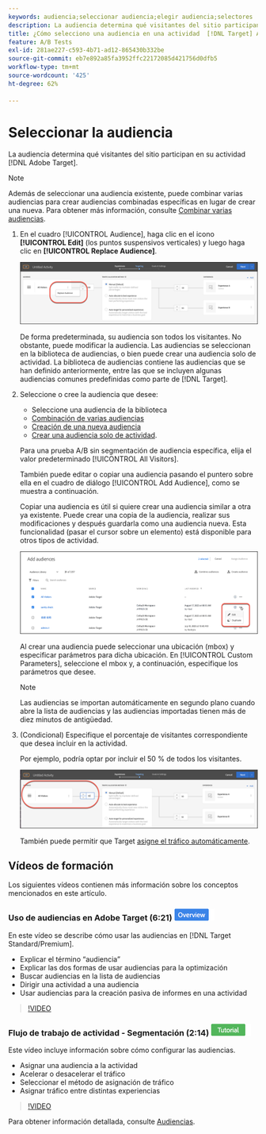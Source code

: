```yaml
---
keywords: audiencia;seleccionar audiencia;elegir audiencia;selectores
description: La audiencia determina qué visitantes del sitio participan en su actividad de Adobe [!DNL Target] s.
title: ¿Cómo selecciono una audiencia en una actividad  [!DNL Target] A/B?
feature: A/B Tests
exl-id: 281ae227-c593-4b71-ad12-865430b332be
source-git-commit: eb7e892a85fa3952ffc22172085d421756d0dfb5
workflow-type: tm+mt
source-wordcount: '425'
ht-degree: 62%

---
```


# Seleccionar la audiencia

La audiencia determina qué visitantes del sitio participan en su actividad [!DNL Adobe Target].

>[!NOTE]
>
>Además de seleccionar una audiencia existente, puede combinar varias audiencias para crear audiencias combinadas específicas en lugar de crear una nueva. Para obtener más información, consulte [Combinar varias audiencias](/help/main/c-target/combining-multiple-audiences.md#concept_A7386F1EA4394BD2AB72399C225981E5).

1. En el cuadro [!UICONTROL Audience], haga clic en el icono **[!UICONTROL Edit]** (los puntos suspensivos verticales) y luego haga clic en **[!UICONTROL Replace Audience]**.

   ![Opción Reemplazar audiencia](/help/main/c-activities/t-test-ab/t-test-create-ab/assets/replace-audience.png)

   De forma predeterminada, su audiencia son todos los visitantes. No obstante, puede modificar la audiencia. Las audiencias se seleccionan en la biblioteca de audiencias, o bien puede crear una audiencia solo de actividad. La biblioteca de audiencias contiene las audiencias que se han definido anteriormente, entre las que se incluyen algunas audiencias comunes predefinidas como parte de [!DNL Target].

1. Seleccione o cree la audiencia que desee:

   * Seleccione una audiencia de la biblioteca
   * [Combinación de varias audiencias](/help/main/c-target/combining-multiple-audiences.md#concept_A7386F1EA4394BD2AB72399C225981E5)
   * [Creación de una nueva audiencia](/help/main/c-target/c-audiences/create-audience.md#task_1D507519D3AD4390B507F188BD294DC1)
   * [Crear una audiencia solo de actividad](/help/main/c-target/creating-activity-only-audience.md#concept_A6BADCF530ED4AE1852E677FEBE68483).

   Para una prueba A/B sin segmentación de audiencia específica, elija el valor predeterminado [!UICONTROL All Visitors].

   También puede editar o copiar una audiencia pasando el puntero sobre ella en el cuadro de diálogo [!UICONTROL Add Audience], como se muestra a continuación.

   Copiar una audiencia es útil si quiere crear una audiencia similar a otra ya existente. Puede crear una copia de la audiencia, realizar sus modificaciones y después guardarla como una audiencia nueva. Esta funcionalidad (pasar el cursor sobre un elemento) está disponible para otros tipos de actividad.

   ![Pase de audiencia](/help/main/c-activities/t-test-ab/t-test-create-ab/assets/audience_picker_hover-new.png)

   Al crear una audiencia puede seleccionar una ubicación (mbox) y especificar parámetros para dicha ubicación. En [!UICONTROL Custom Parameters], seleccione el mbox y, a continuación, especifique los parámetros que desee.

   >[!NOTE]
   >
   >Las audiencias se importan automáticamente en segundo plano cuando abre la lista de audiencias y las audiencias importadas tienen más de diez minutos de antigüedad.

1. (Condicional) Especifique el porcentaje de visitantes correspondiente que desea incluir en la actividad.

   Por ejemplo, podría optar por incluir el 50 % de todos los visitantes.

   ![Porcentaje de audiencia](/help/main/c-activities/t-test-ab/t-test-create-ab/assets/audperc-new.png)

   También puede permitir que Target [asigne el tráfico automáticamente](/help/main/c-activities/automated-traffic-allocation/automated-traffic-allocation.md#concept_A1407678796B4C569E94CBA8A9F7F5D4).

## Vídeos de formación

Los siguientes vídeos contienen más información sobre los conceptos mencionados en este artículo.

### Uso de audiencias en Adobe Target (6:21) ![distintivo de información general](/help/main/assets/overview.png)

En este vídeo se describe cómo usar las audiencias en [!DNL Target Standard/Premium].

* Explicar el término “audiencia”
* Explicar las dos formas de usar audiencias para la optimización
* Buscar audiencias en la lista de audiencias
* Dirigir una actividad a una audiencia
* Usar audiencias para la creación pasiva de informes en una actividad

>[!VIDEO](https://video.tv.adobe.com/v/30132?captions=spa)

### Flujo de trabajo de actividad - Segmentación (2:14) ![Distintivo de tutorial](/help/main/assets/tutorial.png)

Este vídeo incluye información sobre cómo configurar las audiencias.

* Asignar una audiencia a la actividad
* Acelerar o desacelerar el tráfico
* Seleccionar el método de asignación de tráfico
* Asignar tráfico entre distintas experiencias

>[!VIDEO](https://video.tv.adobe.com/v/17385)

Para obtener información detallada, consulte [Audiencias](/help/main/c-target/c-audiences/audiences.md#concept_65BE870D290E412D8BBF557EEA67C271).
